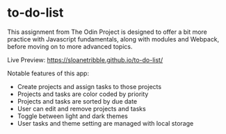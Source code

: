 # to-do-list

This assignment from The Odin Project is designed to offer a bit more practice with Javascript fundamentals, along with modules and Webpack, before moving on to more advanced topics.  

Live Preview: https://sloanetribble.github.io/to-do-list/

Notable features of this app:

- Create projects and assign tasks to those projects
- Projects and tasks are color coded by priority
- Projects and tasks are sorted by due date
- User can edit and remove projects and tasks
- Toggle between light and dark themes
- User tasks and theme setting are managed with local storage
